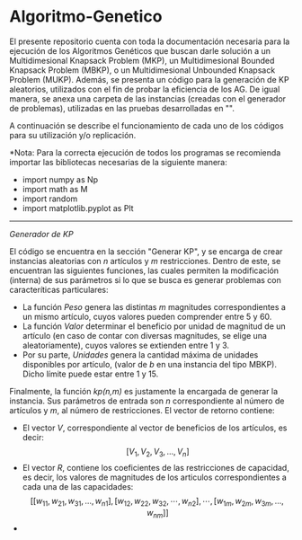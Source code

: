 # Algoritmo-Genetico
El presente repositorio cuenta con toda la documentación necesaria para la ejecución de los Algoritmos Genéticos que buscan darle solución a un Multidimesional Knapsack Problem (MKP), un Multidimesional Bounded Knapsack Problem (MBKP), o un Multidimesional Unbounded Knapsack Problem (MUKP). Además, se presenta un código para la generación de KP aleatorios, utilizados con el fin de probar la eficiencia de los AG. De igual manera, se anexa una carpeta de las instancias (creadas con el generador de problemas), utilizadas en las pruebas desarrolladas en "".

A continuación se describe el funcionamiento de cada uno de los códigos para su utilización y/o replicación.

*Nota: Para la correcta ejecución de todos los programas se recomienda importar las bibliotecas necesarias de la siguiente manera:
 * import numpy as Np
 * import math as M
 * import random
 * import matplotlib.pyplot as Plt
-----------------------------------------------------------------------------------
*Generador de KP*

El código se encuentra en la sección "Generar KP", y se encarga de crear instancias aleatorias con *n* artículos y *m* restricciones. Dentro de este, se encuentran las siguientes funciones, las cuales permiten la modificación (interna) de sus parámetros si lo que se busca es generar problemas con caracteríticas particulares:
* La función *Peso* genera las distintas *m* magnitudes correspondientes a un mismo artículo, cuyos valores pueden comprender entre 5 y 60. 
* La función *Valor* determinar el beneficio por unidad de magnitud de un artículo (en caso de contar con diversas magnitudes, se elige una aleatoriamente), cuyos valores se extienden entre 1 y 3.
* Por su parte, *Unidades* genera la cantidad máxima de unidades disponibles por artículo, (valor de *b* en una instancia del tipo MBKP). Dicho límite puede estar entre 1 y 15.

Finalmente, la función *kp(n,m)* es justamente la encargada de generar la instancia. Sus parámetros de entrada son *n* correspondiente al número de artículos y *m*, al número de restricciones. El vector de retorno contiene:
* El vector *V*, correspondiente al vector de beneficios de los artículos, es decir:
     $$[V_{1},V_{2},V_{3},...,V_{n}]$$
* El vector *R*, contiene los coeficientes de las restricciones de capacidad, es decir, los valores de magnitudes de los articulos correspondientes a cada una de las capacidades:
     $$[[w_{11},w_{21},w_{31},...,w_{n1}],
      [w_{12},w_{22},w_{32},\cdots,w_{n2}],
      \cdots ,
      [w_{1m},w_{2m},w_{3m},...,w_{nm}]]$$
* 
